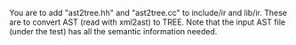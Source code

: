 You are to add "ast2tree.hh" and "ast2tree.cc" to include/ir and lib/ir. These are to convert AST (read with xml2ast) to TREE. Note that the input AST file (under the test) has all the semantic information needed.